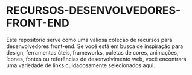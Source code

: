 # RECURSOS-DESENVOLVEDORES-FRONT-END
Este repositório serve como uma valiosa coleção de recursos para desenvolvedores front-end. Se você está em busca de inspiração para design, ferramentas úteis, frameworks, paletas de cores, animações, ícones, fontes ou referências de desenvolvimento web, você encontrará uma variedade de links cuidadosamente selecionados aqui.
